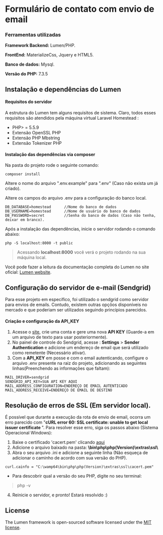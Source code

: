 # Formulário de contato com envio de email

### Ferramentas utilizadas
<p><b>Framework Backend:</b> Lumen/PHP. </p>
<p><b>FrontEnd:</b> MaterializeCss, Jquery e HTML5.</p>
<p><b>Banco de dados:</b> Mysql.</p>
<p><b>Versão do PHP:</b> 7.3.5</p>


## Instalação e dependências do Lumen

#### Requisitos do servidor
A estrutura do Lumen tem alguns requisitos de sistema. Claro, todos esses requisitos são atendidos pela máquina virtual Laravel Homestead :

- PHP> = 5.5.9
- Extensão OpenSSL PHP
- Extensão PHP Mbstring
- Extensão Tokenizer PHP

#### Instalação das dependências via composer

Na pasta do projeto rode o seguinte comando:
```
composer install
```

Altere o nome do arquivo ".env.example" para ".env" (Caso não exista um já criado). 

Altere os campos do arquivo .env para a configuração do banco local.

```
DB_DATABASE=homestead      //Nome do banco de dados
DB_USERNAME=homestead      //Nome de usuário do banco de dados
DB_PASSWORD=secret         //Senha do banco de dados (Caso não tenha, deixar em branco).

```

Após a instalação das dependências, inicie o servidor rodando o comando abaixo:
```
php -S localhost:8000 -t public
```

> Acessando <b>localhost:8000</b> você verá o projeto rodando na sua máquina local.

Você pode fazer a leitura da documentação completa do Lumen no site oficial: [Lumen website](https://lumen.laravel.com/docs).

## Configuração do servidor de e-mail (Sendgrid)
Para esse projeto em específico, foi utilizado o sendgrid como servidor para envios de emails. Contudo, existem outras opçõos disponíveis no mercado e que poderiam ser utilizados seguindo princípios parecidos.

#### Criação e configuração da API_KEY

1. Acesse o [site](app.sendgrid.com), crie uma conta e gere uma nova <b>API KEY</b> (Guarde-a em um arquivo de texto para usar posteriormente).
2. No painel de controle do Sendgrid, acesse : <b>Settings</b> > <b>Sender Authentication</b> e adicione um endereço de email que será utilizado como remetente (Necessário ativar).
3. Com a <b>API_KEY</b> em posse e com o email autenticando, configure o arquivo .env presente na raiz do projeto, adicionando as seguintes linhas(Preenchendo as informações que faltam): 
```
MAIL_DRIVER=sendgrid
SENDGRID_API_KEY=SUA API KEY AQUI
MAIL_ADDRESS_CONFIGURATION=ENDEREÇO DE EMAIL AUTENTICADO
MAIL_ADDRESS_RECEIVE=ENDEREÇO DE EMAIL DE DESTINO
```



## Resolução de erros de SSL (Em servidor local). 

É possível que durante a execução da rota de envio de email, ocorra um erro parecido com "<b>cURL error 60: SSL certificate: unable to get local issuer certificate
</b>". Para resolver esse erro, siga os passos abaixo (Sistema Operacional Windows):

1. Baixe o certificado 'cacert.pem' clicando [aqui](https://curl.haxx.se/docs/caextract.html)
2. Adicione o arquivo baixado na pasta: <b> \bin\php\php(Version)\extras\ssl\ </b> 
3. Abra o seu arquivo .ini e adicione a seguinte linha (Não esqueça de adicionar o caminho de acordo com sua versão do PHP).
```
curl.cainfo = "C:\wamp64\bin\php\php(Version)\extras\ssl\cacert.pem"
```
-  Para descobrir qual a versão do seu PHP, digite no seu terminal: 
> php -v
4. Reinicie o servidor, e pronto! Estará resolvido :)

## License

The Lumen framework is open-sourced software licensed under the [MIT license](https://opensource.org/licenses/MIT).

